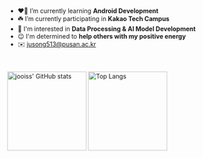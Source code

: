 - ❤️‍🔥 I’m currently learning <strong>Android Development</strong>
- ☘️ I’m currently participating in <strong>Kakao Tech Campus</strong>
- 👀 I'm interested in <strong>Data Processing & AI Model Development</strong>
- 😉 I'm determined to <strong>help others with my positive energy</strong>
- ✉️ jusong513@pusan.ac.kr
<br>
<br>
<div>
    <img src="https://github-readme-stats.vercel.app/api?username=jooiss&show_icons=true&theme=default" alt="jooiss' GitHub stats" style="height: 180px;">
    <img src="https://github-readme-stats.vercel.app/api/top-langs/?username=jooiss&layout=compact" alt="Top Langs" style="height: 180px;">
</div>
